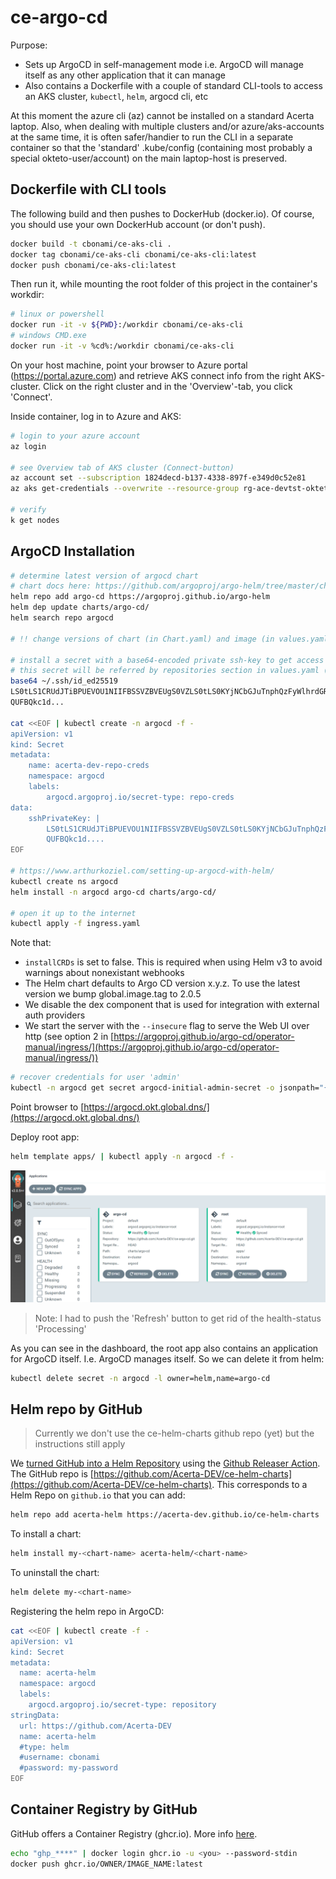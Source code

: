 # ce-argo-cd

Purpose:
* Sets up ArgoCD in self-management mode i.e. ArgoCD will manage itself as any other application that it can manage
* Also contains a Dockerfile with a couple of standard CLI-tools to access an AKS cluster, `kubectl`, `helm`, argocd cli, etc 
  
At this moment the azure cli (az) cannot be installed on a standard Acerta laptop. 
Also, when dealing with multiple clusters and/or azure/aks-accounts at the same time, it is often safer/handier to run the CLI in a separate container so that the 'standard' .kube/config (containing most probably a special okteto-user/account) on the main laptop-host is preserved.

## Dockerfile with CLI tools

The following build and then pushes to DockerHub (docker.io). Of course, you should use your own DockerHub account (or don't push).

```bash
docker build -t cbonami/ce-aks-cli .
docker tag cbonami/ce-aks-cli cbonami/ce-aks-cli:latest
docker push cbonami/ce-aks-cli:latest
```
Then run it, while mounting the root folder of this project in the container's workdir:
```bash
# linux or powershell
docker run -it -v ${PWD}:/workdir cbonami/ce-aks-cli
# windows CMD.exe
docker run -it -v %cd%:/workdir cbonami/ce-aks-cli
```

On your host machine, point your browser to Azure portal (https://portal.azure.com) and retrieve AKS connect info from the right AKS-cluster. 
Click on the right cluster and in the 'Overview'-tab, you click 'Connect'.

Inside container, log in to Azure and AKS:

```bash
# login to your azure account
az login
    
# see Overview tab of AKS cluster (Connect-button)
az account set --subscription 1824decd-b137-4338-897f-e349d0c52e81
az aks get-credentials --overwrite --resource-group rg-ace-devtst-okteto --name aks-ace-devtst-okteto --admin

# verify
k get nodes
```

## ArgoCD Installation

```bash
# determine latest version of argocd chart
# chart docs here: https://github.com/argoproj/argo-helm/tree/master/charts/argo-cd
helm repo add argo-cd https://argoproj.github.io/argo-helm
helm dep update charts/argo-cd/
helm search repo argocd

# !! change versions of chart (in Chart.yaml) and image (in values.yaml)

# install a secret with a base64-encoded private ssh-key to get access to the github repo's
# this secret will be referred by repositories section in values.yaml (see ./charts/argo-cd)
base64 ~/.ssh/id_ed25519
LS0tLS1CRUdJTiBPUEVOU1NIIFBSSVZBVEUgS0VZLS0tLS0KYjNCbGJuTnphQzFyWlhrdGRqRUFB
QUFBQkc1d...

cat <<EOF | kubectl create -n argocd -f -
apiVersion: v1
kind: Secret
metadata:
    name: acerta-dev-repo-creds
    namespace: argocd
    labels:
        argocd.argoproj.io/secret-type: repo-creds
data:
    sshPrivateKey: |
        LS0tLS1CRUdJTiBPUEVOU1NIIFBSSVZBVEUgS0VZLS0tLS0KYjNCbGJuTnphQzFyWlhrdGRqRUFB
        QUFBQkc1d....
EOF

# https://www.arthurkoziel.com/setting-up-argocd-with-helm/
kubectl create ns argocd
helm install -n argocd argo-cd charts/argo-cd/

# open it up to the internet
kubectl apply -f ingress.yaml
```
Note that:
* `installCRDs` is set to false. This is required when using Helm v3 to avoid warnings about nonexistant webhooks
* The Helm chart defaults to Argo CD version x.y.z. To use the latest version we bump global.image.tag to 2.0.5
* We disable the dex component that is used for integration with external auth providers
* We start the server with the `--insecure` flag to serve the Web UI over http (see option 2 in [https://argoproj.github.io/argo-cd/operator-manual/ingress/](https://argoproj.github.io/argo-cd/operator-manual/ingress/))

```bash
# recover credentials for user 'admin'
kubectl -n argocd get secret argocd-initial-admin-secret -o jsonpath="{.data.password}" | base64 -d
```

Point browser to [https://argocd.okt.global.dns/](https://argocd.okt.global.dns/)

Deploy root app:
```bash
helm template apps/ | kubectl apply -n argocd -f -
```

![](./img/argo_after_installation.png)

> Note: I had to push the 'Refresh' button to get rid of the health-status 'Processing'

As you can see in the dashboard, the root app also contains an application for ArgoCD itself. I.e. ArgoCD manages itself. So we can delete it from helm:

```bash
kubectl delete secret -n argocd -l owner=helm,name=argo-cd
```

## Helm repo by GitHub

> Currently we don't use the ce-helm-charts github repo (yet) but the instructions still apply 

We [turned GitHub into a Helm Repository](https://harness.io/blog/devops/helm-chart-repo/) using the [Github Releaser Action](https://helm.sh/docs/howto/chart_releaser_action/#github-actions-workflow).
The GitHub repo is [https://github.com/Acerta-DEV/ce-helm-charts](https://github.com/Acerta-DEV/ce-helm-charts).
This corresponds to a Helm Repo on `github.io` that you can add:
```bash
helm repo add acerta-helm https://acerta-dev.github.io/ce-helm-charts
```
To install a chart:
```bash
helm install my-<chart-name> acerta-helm/<chart-name>
```
To uninstall the chart:
```bash
helm delete my-<chart-name>
```
Registering the helm repo in ArgoCD:

```bash
cat <<EOF | kubectl create -f -
apiVersion: v1
kind: Secret
metadata:
  name: acerta-helm
  namespace: argocd
  labels:
    argocd.argoproj.io/secret-type: repository
stringData:
  url: https://github.com/Acerta-DEV
  name: acerta-helm
  #type: helm
  #username: cbonami
  #password: my-password
EOF
```

## Container Registry by GitHub

GitHub offers a Container Registry (ghcr.io). More info [here](https://docs.github.com/en/packages/working-with-a-github-packages-registry/working-with-the-container-registry
).

```bash
echo "ghp_****" | docker login ghcr.io -u <you> --password-stdin
docker push ghcr.io/OWNER/IMAGE_NAME:latest
```